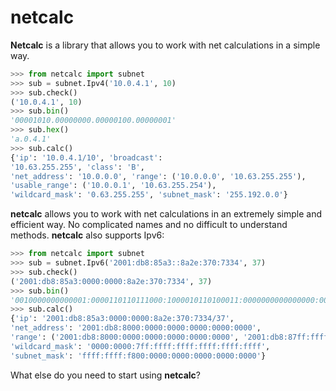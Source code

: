 # netcalc

**Netcalc** is a library that allows you to work with net calculations in a simple way.

```python
>>> from netcalc import subnet
>>> sub = subnet.Ipv4('10.0.4.1', 10)
>>> sub.check()
('10.0.4.1', 10)
>>> sub.bin()
'00001010.00000000.00000100.00000001'
>>> sub.hex()
'a.0.4.1'
>>> sub.calc()
{'ip': '10.0.4.1/10', 'broadcast': 
'10.63.255.255', 'class': 'B', 
'net_address': '10.0.0.0', 'range': ('10.0.0.0', '10.63.255.255'), 
'usable_range': ('10.0.0.1', '10.63.255.254'), 
'wildcard_mask': '0.63.255.255', 'subnet_mask': '255.192.0.0'}
```

**netcalc** allows you to work with net calculations in an extremely simple and efficient way. No complicated names and no difficult to understand methods. **netcalc** also supports Ipv6:

```python
>>> from netcalc import subnet
>>> sub = subnet.Ipv6('2001:db8:85a3::8a2e:370:7334', 37)
>>> sub.check()
('2001:db8:85a3:0000:0000:8a2e:370:7334', 37)
>>> sub.bin()
'0010000000000001:0000110110111000:1000010110100011:0000000000000000:0000000000000000:1000101000101110:0000001101110000:0111001100110100'
>>> sub.calc()
{'ip': '2001:db8:85a3:0000:0000:8a2e:370:7334/37', 
'net_address': '2001:db8:8000:0000:0000:0000:0000:0000', 
'range': ('2001:db8:8000:0000:0000:0000:0000:0000', '2001:db8:87ff:ffff:ffff:ffff:ffff:ffff'),
'wildcard_mask': '0000:0000:7ff:ffff:ffff:ffff:ffff:ffff', 
'subnet_mask': 'ffff:ffff:f800:0000:0000:0000:0000:0000'}
```
What else do you need to start using **netcalc**?
